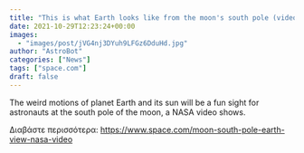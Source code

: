 ```yaml
---
title: "This is what Earth looks like from the moon's south pole (video)"
date: 2021-10-29T12:23:24+00:00
images:
  - "images/post/jVG4nj3DYuh9LFGz6DduHd.jpg"
author: "AstroBot"
categories: ["News"]
tags: ["space.com"]
draft: false
---
```


The weird motions of planet Earth and its sun will be a fun sight for astronauts at the south pole of the moon, a NASA video shows. 

Διαβάστε περισσότερα: https://www.space.com/moon-south-pole-earth-view-nasa-video
